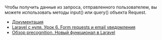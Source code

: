 Чтобы получить данные из запроса, отправленного пользователем, вы можете использовать методы input() или query() 
объекта Request.

[//]: # "materials"

- [Документация](https://laravel.com/docs/10.x/requests#input)
- [Laravel с нуля. Урок 6. Form requests и email уведомления](https://youtu.be/X8R2tpMJhh4)
- [Обзор precognition. Новый функционал в Laravel](https://youtu.be/fdyDdhnkXaw)

[//]: # "/materials"
